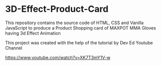 # 3D-Effect-Product-Card
This repository contains the source code of HTML, CSS and Vanilla JavaScript to produce a Product Shopping card of MAXPOT MMA Gloves having 3d Effect Animation

This project was created with the help of the tutorial by Dev Ed Youtube Channel

https://www.youtube.com/watch?v=XK7T3mY1V-w
